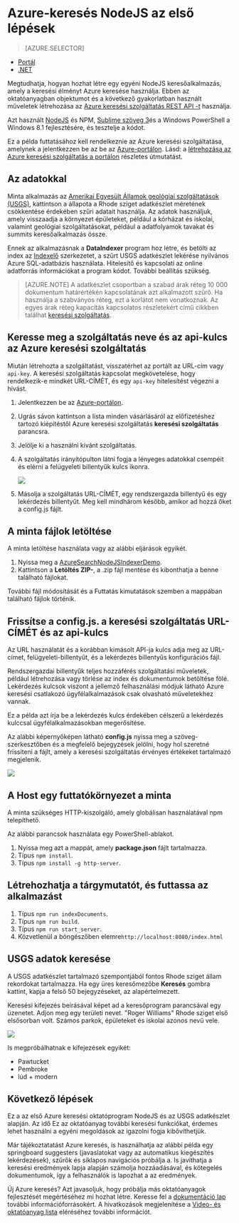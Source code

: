<properties
    pageTitle="Első lépések az Azure-keresés a NodeJS |} Microsoft Azure |} A felhőben tárolt keresési szolgáltatás"
    description="Haladjon végig, és a felhőben tárolt keresési szolgáltatásának keresőalkalmazás támaszkodva NodeJS a használják a programnyelv Azure."
    services="search"
    documentationCenter=""
    authors="EvanBoyle"
    manager="pablocas"
    editor="v-lincan"/>

<tags
    ms.service="search"
    ms.devlang="na"
    ms.workload="search"
    ms.topic="hero-article"
    ms.tgt_pltfrm="na"
    ms.date="07/14/2016"
    ms.author="evboyle"/>

# <a name="get-started-with-azure-search-in-nodejs"></a>Azure-keresés NodeJS az első lépések
> [AZURE.SELECTOR]
- [Portál](search-get-started-portal.md)
- [.NET](search-howto-dotnet-sdk.md)

Megtudhatja, hogyan hozhat létre egy egyéni NodeJS keresőalkalmazás, amely a keresési élményt Azure keresése használja. Ebben az oktatóanyagban objektumot és a következő gyakorlatban használt műveletek létrehozása az [Azure keresési szolgáltatás REST API -t](https://msdn.microsoft.com/library/dn798935.aspx) használja.

Azt használt [NodeJS](https://nodejs.org) és NPM, [Sublime szöveg 3](http://www.sublimetext.com/3)és a Windows PowerShell a Windows 8.1 fejlesztésére, és tesztelje a kódot.

Ez a példa futtatásához kell rendelkeznie az Azure keresési szolgáltatása, amelynek a jelentkezzen be az be az [Azure-portálon](https://portal.azure.com). Lásd: a [létrehozása az Azure keresési szolgáltatás a portálon](search-create-service-portal.md) részletes útmutatást.

## <a name="about-the-data"></a>Az adatokkal

Minta alkalmazás az [Amerikai Egyesült Államok geológiai szolgáltatások (USGS)](http://geonames.usgs.gov/domestic/download_data.htm), kattintson a állapota a Rhode sziget adatkészlet méretének csökkentése érdekében szűri adatait használja. Az adatok használjuk, amely visszaadja a környezet épületeket, például a kórházat és iskolai, valamint geológiai szolgáltatásokat, például a adatfolyamok tavakat és summits keresőalkalmazás össze.

Ennek az alkalmazásnak a **DataIndexer** program hoz létre, és betölti az index az [Indexelő](https://msdn.microsoft.com/library/azure/dn798918.aspx) szerkezetet, a szűrt USGS adatkészlet lekérése nyilvános Azure SQL-adatbázis használata. Hitelesítő és kapcsolati az online adatforrás információkat a program kódot. További beállítás szükség.

> [AZURE.NOTE] A adatkészlet csoportban a szabad árak réteg 10 000 dokumentum határértékén kapcsolatának azt alkalmazott szűrő. Ha használja a szabványos réteg, ezt a korlátot nem vonatkoznak. Az egyes árak réteg kapacitás kapcsolatos részletekért című cikkben találhat [keresési szolgáltatás](search-limits-quotas-capacity.md).


<a id="sub-2"></a>
## <a name="find-the-service-name-and-api-key-of-your-azure-search-service"></a>Keresse meg a szolgáltatás neve és az api-kulcs az Azure keresési szolgáltatás

Miután létrehozta a szolgáltatást, visszatérhet az portált az URL-cím vagy `api-key`. A keresési szolgáltatás kapcsolat megkövetelése, hogy rendelkezik-e mindkét URL-CÍMÉT, és egy `api-key` hitelesítést végezni a hívást.

1. Jelentkezzen be az [Azure-portálon](https://portal.azure.com).
2. Ugrás sávon kattintson a lista minden vásárlásáról az előfizetéshez tartozó kiépítéstől Azure keresési szolgáltatás **keresési szolgáltatás** parancsra.
3. Jelölje ki a használni kívánt szolgáltatás.
4. A szolgáltatás irányítópulton látni fogja a lényeges adatokkal csempéit és elérni a felügyeleti billentyűk kulcs ikonra.

    ![][3]

5. Másolja a szolgáltatás URL-CÍMÉT, egy rendszergazda billentyű és egy lekérdezés billentyűt. Meg kell mindhárom később, amikor ad hozzá őket a config.js fájlt.

## <a name="download-the-sample-files"></a>A minta fájlok letöltése

A minta letöltése használata vagy az alábbi eljárások egyikét.

1. Nyissa meg a [AzureSearchNodeJSIndexerDemo](https://github.com/AzureSearch/AzureSearchNodeJSIndexerDemo).
2. Kattintson a **Letöltés ZIP-**, a .zip fájl mentése és kibonthatja a benne található fájlokat.

További fájl módosítását és a Futtatás kimutatások szemben a mappában található fájlok történik.


## <a name="update-the-configjs-with-your-search-service-url-and-api-key"></a>Frissítse a config.js. a keresési szolgáltatás URL-CÍMÉT és az api-kulcs

Az URL használatát és a korábban kimásolt API-ja kulcs adja meg az URL-címet, felügyeleti-billentyűt, és a lekérdezés billentyűs konfigurációs fájl.

Rendszergazdai billentyűk teljes hozzáférés szolgáltatási műveletek, például létrehozása vagy törlése az index és dokumentumok betöltése fölé. Lekérdezés kulcsok viszont a jellemző felhasználási módjuk látható Azure keresési csatlakozó ügyfélalkalmazások csak olvasható műveletekhez vannak.

Ez a példa azt írja be a lekérdezés kulcs érdekében célszerű a lekérdezés kulccsal ügyfélalkalmazásokban megerősítése.

Az alábbi képernyőképen látható **config.js** nyissa meg a szöveg-szerkesztőben és a megfelelő bejegyzések jelölni, hogy hol szeretné frissíteni a fájlt, amely a keresési szolgáltatás érvényes értékeket tartalmazó megjelenik.

![][5]


## <a name="host-a-runtime-environment-for-the-sample"></a>A Host egy futtatókörnyezet a minta

A minta szükséges HTTP-kiszolgáló, amely globálisan használatával npm telepíthető.

Az alábbi parancsok használata egy PowerShell-ablakot.

1. Nyissa meg azt a mappát, amely **package.json** fájlt tartalmazza.
2. Típus `npm install`.
2. Típus `npm install -g http-server`.

## <a name="build-the-index-and-run-the-application"></a>Létrehozhatja a tárgymutatót, és futtassa az alkalmazást

1. Típus `npm run indexDocuments`.
2. Típus `npm run build`.
3. Típus `npm run start_server`.
4. Közvetlenül a böngészőben elemre`http://localhost:8080/index.html`

## <a name="search-on-usgs-data"></a>USGS adatok keresése

A USGS adatkészlet tartalmazó szempontjából fontos Rhode sziget állam rekordokat tartalmazza. Ha egy üres keresőmezőbe **Keresés** gombra kattint, kapja a felső 50 bejegyzéseket, az alapértelmezett.

Keresési kifejezés beírásával képet ad a keresőprogram parancsával egy üzenetet. Adjon meg egy területi nevet. "Roger Williams" Rhode sziget első elsősorban volt. Számos parkok, épületeket és iskolai azonos nevű vele.

![][9]

Is megpróbálhatnak e kifejezések egyikét:

- Pawtucket
- Pembroke
- lúd + modern


## <a name="next-steps"></a>Következő lépések

Ez a az első Azure keresési oktatóprogram NodeJS és az USGS adatkészlet alapján. Az idő Ez az oktatóanyag további keresési funkciókat, érdemes lehet használni a egyéni megoldások az igazolni fogja kibővíthetjük.

Már tájékoztatatást Azure keresés, is használhatja az alábbi példa egy springboard suggesters (javaslatokat vagy az automatikus kiegészítés lekérdezések), szűrők és síklapos navigációs próbálja a. Is javíthatja a keresési eredmények lapja alapján számolja hozzáadásával, és kötegelés dokumentumok, így a felhasználók is lapozhat a az eredmények.

Új Azure keresés? Azt javasoljuk, hogy próbálja más oktatóanyagok fejlesztését megértéséhez mi hozhat létre. Keresse fel a [dokumentáció lap](https://azure.microsoft.com/documentation/services/search/) további információforrásokért. A hivatkozások megjelenítése a [Video- és oktatóanyag lista](search-video-demo-tutorial-list.md) eléréséhez további információt.

<!--Image references-->
[1]: ./media/search-get-started-nodejs/create-search-portal-1.PNG
[2]: ./media/search-get-started-nodejs/create-search-portal-2.PNG
[3]: ./media/search-get-started-nodejs/create-search-portal-3.PNG
[5]: ./media/search-get-started-nodejs/AzSearch-NodeJS-configjs.png
[9]: ./media/search-get-started-nodejs/rogerwilliamsschool.png
